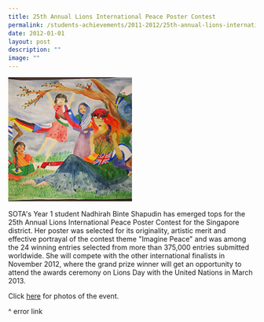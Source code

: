 ```yaml
---
title: 25th Annual Lions International Peace Poster Contest
permalink: /students-achievements/2011-2012/25th-annual-lions-international-peace-poster-contest/
date: 2012-01-01
layout: post
description: ""
image: ""
---
```

<img style="width:50%" src="/images/annual-lions_thumb.jpg">
		 
SOTA's Year 1 student Nadhirah Binte Shapudin has emerged tops for the 25th Annual Lions International Peace Poster Contest for the Singapore district. Her poster was selected for its originality, artistic merit and effective portrayal of the contest theme "Imagine Peace" and was among the 24 winning entries selected from more than 375,000 entries submitted worldwide. She will compete with the other international finalists in November 2012, where the grand prize winner will get an opportunity to attend the awards ceremony on Lions Day with the United Nations in March 2013.

Click&nbsp;[here](https://www.sota.edu.sg/Portals/gallery/2012_Nov_05-Annual_Lions_International_Peace_Poster_Contest/ "Porsche Design Challenge Photo Gallery")&nbsp;for photos of the event.

^ error link

